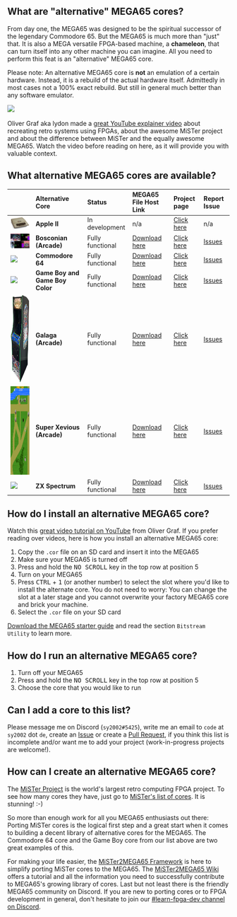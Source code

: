 ## What are "alternative" MEGA65 cores?

From day one, the MEGA65 was designed to be the spiritual successor of the legendary Commodore 65.
But the MEGA65 is much more than "just" that. It is also a MEGA versatile FPGA-based machine, a **chameleon**, that can turn itself into
any other machine you can imagine. All you need to perform this feat is an "alternative" MEGA65 core.

Please note: An alternative MEGA65 core is **not** an emulation of a certain hardware. Instead, it is a rebuild of the actual hardware itself.
Admittedly in most cases not a 100% exact rebuild. But still in general much better than any software emulator.

<img src="https://raw.githubusercontent.com/sy2002/m65cores/gh-pages/doc/retro.png">

Oliver Graf aka lydon made a [great YouTube explainer video](https://youtu.be/9Ib7z64z9N4) about recreating retro systems using FPGAs,
about the awesome MiSTer project and about the difference between MiSTer and the equally awesome MEGA65. Watch the video
before reading on here, as it will provide you with valuable context.

## What alternative MEGA65 cores are available?

|                                                                                                                         |Alternative Core                 |Status            |MEGA65 File Host Link                                                                |Project page                                                 |Report Issue
|:------------------------------------------------------------------------------------------------------------------------|:--------------------------------|:-----------------|:------------------------------------------------------------------------------------|:------------------------------------------------------------|:-----------------------------------------------------------------
| <img src="https://raw.githubusercontent.com/sy2002/m65cores/gh-pages/doc/appleII.jpg" width="200">                      | **Apple II**                    | In development   | n/a                                                                                 | [Click here](https://github.com/lydon42/Apple-II_MEGA65)    | n/a                                                 
| <img src="https://raw.githubusercontent.com/sy2002/m65cores/gh-pages/doc/bosconian.jpg" width="200">                    | **Bosconian (Arcade)**          | Fully functional | [Download here](https://files.mega65.org?id=96dd324b-d611-4252-bea4-0dbc4eb899ae)   | [Click here](https://github.com/sho3string/BosconianMEGA65) | [Issues](https://github.com/sho3string/BosconianMEGA65/issues)
| <img src="https://raw.githubusercontent.com/MJoergen/C64MEGA65/master/doc/c64.jpg" width="200">                         | **Commodore 64**                | Fully functional | [Download here](https://files.mega65.org?id=896a012f-59e4-456c-b91f-7e989b958241)   | [Click here](https://github.com/MJoergen/C64MEGA65)         | [Issues](https://github.com/MJoergen/C64MEGA65/issues)
| <img src="https://raw.githubusercontent.com/sy2002/gbc4mega65/master/doc/gb-and-gbc.jpg" width="200">                   | **Game Boy and Game Boy Color** | Fully functional | [Download here](https://files.mega65.org?id=03b68172-d6ff-49f0-971e-15bea2c6ad9a)   | [Click here](https://github.com/sy2002/gbc4mega65/)         | [Issues](https://github.com/sy2002/gbc4mega65/issues)
| <img src="https://raw.githubusercontent.com/sy2002/m65cores/gh-pages/doc/galaga.jpg" height="200">                      | **Galaga (Arcade)**             | Fully functional | [Download here](https://files.mega65.org?id=8bc248e3-c29c-4ba8-b8c3-6018a995a9ea)   | [Click here](https://github.com/sho3string/GalagaMEGA65)    | [Issues](https://github.com/sho3string/GalagaMEGA65/issues)
| <img src="https://raw.githubusercontent.com/sy2002/m65cores/gh-pages/doc/xevious.png" height="200">                     | **Super Xevious (Arcade)**      | Fully functional | [Download here](https://files.mega65.org?id=d32474e9-6f30-48f8-bba3-167cad4bbc4f)   | [Click here](https://github.com/sho3string/XeviousMEGA65)   | [Issues](https://github.com/sho3string/XeviousMEGA65/issues)
| <img src="https://raw.githubusercontent.com/sy2002/zxuno4mega65/master/doc/wiki/assets/ZXSpectrum48k.jpg" width="200">  | **ZX Spectrum**                 | Fully functional | [Download here](https://files.mega65.org?id=bdaeb7e0-9fc8-4185-99de-104d01229f27)   | [Click here](https://github.com/sy2002/zxuno4mega65)        | [Issues](https://github.com/sy2002/zxuno4mega65/issues)

## How do I install an alternative MEGA65 core?

Watch this [great video tutorial on YouTube](https://youtu.be/6ZcUFY77o3A) from Oliver Graf.
If you prefer reading over videos, here is how you install an alternative MEGA65 core:

1. Copy the `.cor` file on an SD card and insert it into the MEGA65
2. Make sure your MEGA65 is turned off
3. Press and hold the <kbd>NO SCROLL</kbd> key in the top row at position 5
4. Turn on your MEGA65
5. Press <kbd>CTRL</kbd> + <kbd>1</kbd> (or another number) to select the slot where you'd like to install the alternate core.
   You do not need to worry: You can change the slot at a later stage and you cannot overwrite your factory MEGA65 core and brick your machine.
6. Select the `.cor` file on your SD card

[Download the MEGA65 starter guide](https://files.mega65.org/news/MEGA65-Starter-Guide.pdf) and read the section `Bitstream Utility` to learn more.

## How do I run an alternative MEGA65 core?

1. Turn off your MEGA65
2. Press and hold the <kbd>NO SCROLL</kbd> key in the top row at position 5
3. Choose the core that you would like to run

## Can I add a core to this list?

Please message me on Discord (`sy2002#5425`), write me an email to `code` at `sy2002` dot `de`,
create an [Issue](https://github.com/sy2002/m65cores/issues) or create a [Pull Request](https://github.com/sy2002/m65cores/pulls),
if you think this list is incomplete and/or want me to add your project (work-in-progress projects are welcome!).

## How can I create an alternative MEGA65 core?

The [MiSTer Project](https://github.com/MiSTer-devel/Wiki_MiSTer/wiki) is the world's largest retro computing FPGA project. To see how many cores
they have, just go to [MiSTer's list of cores](https://github.com/MiSTer-devel/Wiki_MiSTer/wiki/Cores). It is stunning! :-)

So more than enough work for all you MEGA65 enthusiasts out there: Porting MiSTer cores is the logical first step and a great start when it comes
to building a decent library of alternative cores for the MEGA65. The Commodore 64 core and the Game Boy core from our list above are two great
examples of this.

For making your life easier, the [MiSTer2MEGA65 Framework](https://github.com/sy2002/MiSTer2MEGA65) is here to simplify porting MiSTer cores to the MEGA65.
The [MiSTer2MEGA65 Wiki](https://github.com/sy2002/MiSTer2MEGA65/wiki) offers a tutorial and all the information you need to successfully contribute
to MEGA65's growing library of cores. Last but not least there is the friendly MEGA65 community on Discord. If you are new to porting cores or
to FPGA development in general, don't hesitate to join our [#learn-fpga-dev channel on Discord](https://discord.com/channels/719326990221574164/1057791653517209601).
